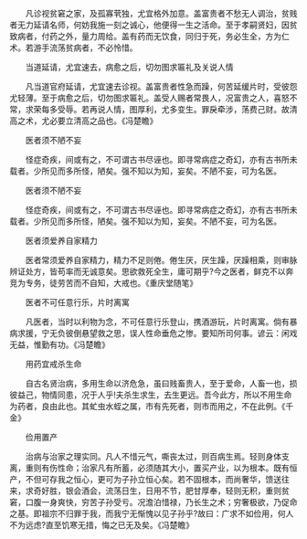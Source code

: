 <!-- { "loadSidebar": true } -->
　　凡诊视贫窘之家，及孤寡茕独，尤宜格外加意。盖富贵者不愁无人调治，贫贱者无力延请名师，何妨我施一刻之诚心，他便得一生之活命。至于孝嗣贤妇，因贫致病者，付药之外，量力周给。盖有药而无饮食，同归于死，务必生全，方为仁术。若游手流荡贫病者，不必怜惜。

　　当道延请，尤宜速去，病愈之后，切勿图求匾礼及关说人情

　　凡当道官府延请，尤宜速去诊视。盖富贵者性急而躁，何苦延缓片时，受彼怨尤轻薄。至于病愈之后，切勿图求匾礼。盖受人赐者常畏人，况富贵之人，喜怒不常，求荣每多受辱。若再说人情，图厚利，尤多变生。罪戾牵涉，荡费己财。故清高之术，尤必要立清高之品也。《冯楚瞻》

　　医者须不陋不妄

　　怪症奇疾，间或有之，不可谓古书尽诬也。即寻常病症之奇幻，亦有古书所未载者。少所见而多所怪，陋矣。强不知以为知，妄矣。不陋不妄，可为名医。

　　医者须不陋不妄

　　怪症奇疾，间或有之，不可谓古书尽诬也。即寻常病症之奇幻，亦有古书所未载者。少所见而多所怪，陋矣。强不知以为知，妄矣。不陋不妄，可为名医。

　　医者须爱养自家精力

　　医者常须爱养自家精力，精力不足则倦。倦生厌，厌生躁，厌躁相乘，则审脉辨证处方，皆苟率而无诚意矣。思欲救死全生，庸可期乎?今之医者，鲜克不以奔竞为专务，徒劳苦而不自知，大戒也。《重庆堂随笔》

　　医者不可任意行乐，片时离寓

　　凡医者，当时以利物为念，不可任意行乐登山，携酒游玩，片时离寓。倘有暴病求援，宁无负彼倒悬望救之思，误人性命垂危之惨。要知所司何事。谚云：闲戏无益，惟勤有功。《冯楚瞻》

　　用药宜戒杀生命

　　自古名贤治病，多用生命以济危急，虽曰贱畜贵人，至于爱命，人畜一也，损彼益己，物情同患，况于人乎!夫杀生求生，去生更远。吾今此方，所以不用生命为药者，良由此也。其虻虫水蛭之属，市有先死者，则市而用之，不在此例。《千金》

　　俭用置产

　　治病与治家之理实同。凡人不惜元气，嘶丧太过，则百病生焉。轻则身体支离，重则有伤性命；治家凡有所蓄，必须随其大小，置买产业，以为根本。既有恒产，不但可存我之恒心，更可为子孙立恒心矣。若不固根本，而尚奢华，馈送往来，求奇好胜，银会酒会，流荡日生，日用不节，肥甘厚奉，轻则无积，重则贫窘，口腹一身爽快，穷苦子孙受亏。况澹泊惜禄，乃长生之术；穷奢极欲，乃促命之基。即祖宗不归罪于我，而我宁无惭愧以见子孙乎?故曰：广求不如俭用，何人不为远虑?直至饥寒无措，悔之已无及矣。《冯楚瞻》

　　

